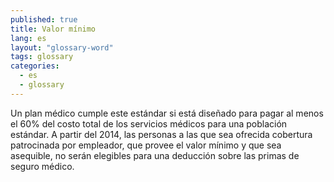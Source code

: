 ```yaml
---
published: true
title: Valor mínimo
lang: es
layout: "glossary-word"
tags: glossary
categories:
  - es
  - glossary
---
```


Un plan médico cumple este estándar si está diseñado para pagar al menos el 60% del costo total de los servicios médicos para una población estándar. A partir del 2014, las personas a las que sea ofrecida cobertura patrocinada por empleador, que provee el valor mínimo y que sea asequible, no serán elegibles para una deducción sobre las primas de seguro médico.
